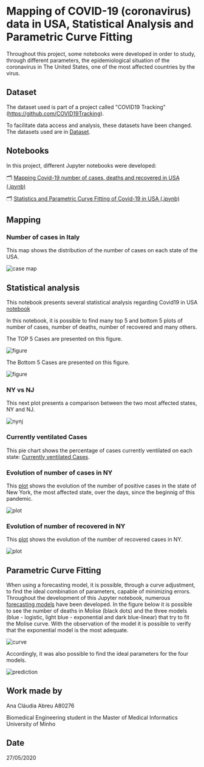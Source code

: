 # Mapping of COVID-19 (coronavirus) data in USA, Statistical Analysis and Parametric Curve Fitting

Throughout this project, some notebooks were developed in order to study, through different parameters, the epidemiological situation of the coronavirus in The United States, one of the most affected countries by the virus.

## Dataset

The dataset used is part of a project called "COVID19 Tracking"(https://github.com/COVID19Tracking).


To facilitate data access and analysis, these datasets have been changed. The datasets used are in [Dataset](https://github.com/claudiarmabreu/Epidemologia/tree/master/Projeto%20Covid-19/Dataset).

## Notebooks

In this project, different Jupyter notebooks were developed:

🗂️ [Mapping Covid-19 number of cases, deaths and recovered in USA (.ipynb)](https://github.com/claudiarmabreu/Epidemologia/blob/master/Projeto%20Covid-19/Notebooks/COVID19-US-Maps.ipynb)

🗂️ [Statistics and Parametric Curve Fitting of Covid-19 in USA (.ipynb)](https://github.com/claudiarmabreu/Epidemologia/blob/master/Projeto%20Covid-19/Notebooks/COVID19-US-Stats.ipynb)



## Mapping


### Number of cases in Italy

This map shows the distribution of the number of cases on each state of the USA.


![case map](https://github.com/claudiarmabreu/Epidemologia/blob/master/Projeto%20Covid-19/Images/number_cases.png)


## Statistical analysis

This notebook presents several statistical analysis regarding Covid19 in USA [notebook](https://github.com/claudiarmabreu/Epidemologia/blob/master/Projeto%20Covid-19/Notebooks/COVID19-US-Stats.ipynb)

In this notebook, it is possible to find many top 5 and bottom 5 plots of number of cases, number of deaths, number of recovered and many others.

The TOP 5 Cases are presented on this figure.

![figure](https://github.com/claudiarmabreu/Epidemologia/blob/master/Projeto%20Covid-19/Images/Top5_cases.png)

The Bottom 5 Cases are presented on this figure.

![figure](https://github.com/claudiarmabreu/Epidemologia/blob/master/Projeto%20Covid-19/Images/Bottom5_cases.png)

### NY vs NJ

This next plot presents a comparison between the two most affected states, NY and NJ.

![nynj](https://github.com/claudiarmabreu/Epidemologia/blob/master/Projeto%20Covid-19/Images/NY_NJ.png)



### Currently ventilated Cases

This pie chart shows the percentage of cases currently ventilated on each state: [Currently ventilated Cases](https://github.com/claudiarmabreu/Epidemologia/blob/master/Projeto%20Covid-19/Images/Ventilated.png).


### Evolution of number of cases in NY

This [plot](https://github.com/claudiarmabreu/Epidemologia/blob/master/Projeto%20Covid-19/Images/cases_NY.png) shows the evolution of the number of positive cases in the state of New York, the most affected state, over the days, since the beginnig of this pandemic.

![plot](https://github.com/claudiarmabreu/Epidemologia/blob/master/Projeto%20Covid-19/Images/cases_NY.png)

### Evolution of number of recovered in NY

This [plot](https://github.com/claudiarmabreu/Epidemologia/blob/master/Projeto%20Covid-19/Images/Recovered_NY.png) shows the evolution of the number of recovered cases in NY.

![plot](https://github.com/claudiarmabreu/Epidemologia/blob/master/Projeto%20Covid-19/Images/Recovered_NY.png)

## Parametric Curve Fitting

When using a forecasting model, it is possible, through a curve adjustment, to find the ideal combination of parameters, capable of minimizing errors.
Throughout the development of this Jupyter notebook, numerous [forecasting models](https://github.com/kika-nogueira97/Epidemologia/blob/master/Projeto_Italy/Notebooks/Italy_prevision.ipynb) have been developed.
In the figure below it is possible to see the number of deaths in Molise (black dots) and the three models (blue - logistic, light blue - exponential and dark blue-linear) that try to fit the Molise curve. With the observation of the model it is possible to verify that the exponential model is the most adequate.

![curve](https://github.com/claudiarmabreu/Epidemologia/blob/master/Projeto%20Covid-19/Images/PCF.png) 

Accordingly, it was also possible to find the ideal parameters for the four models.

![prediction](https://github.com/claudiarmabreu/Epidemologia/blob/master/Projeto%20Covid-19/Images/PCF2.png)


## Work made by

Ana Cláudia Abreu A80276 

Biomedical Engineering student in the Master of Medical Informatics
University of Minho


## Date

27/05/2020